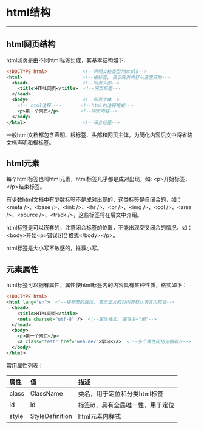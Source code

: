 # html结构
---

## html网页结构

html网页是由不同html标签组成，其基本结构如下:

```xml
<!DOCTYPE html>             <!--声明文档类型为html5-->
<html>                      <!--根标签, 表示网页内容从这里开始-->
  <head>                    <!--网页头部-->
    <title>HTML网页</title>  <!--网页标题-->
  </head>
  <body>                    <!--网页主体-->
    <!-- html注释 -->       <!--html的注释格式-->
    <p>第一个网页</p>        <!--网页内容-->
  </body>
</html>                     <!--闭合标签-->
```

一般html文档都包含声明、根标签、头部和网页主体。为简化内容后文中将省略文档声明和根标签。

## html元素

每个html标签也叫html元素，html标签几乎都是成对出现，如: &lt;p&gt;开始标签，&lt;/p&gt;结束标签。

有少数html文档中有少数标签不是成对出现的，这类标签是自闭合的，如：&lt;meta /&gt;、&lt;base /&gt;、&lt;link /&gt;、&lt;hr /&gt;、&lt;br /&gt;、&lt;img /&gt;、&lt;col /&gt;、&lt;area /&gt;、&lt;source /&gt;、&lt;track /&gt;，这些标签将在后文中介绍。

html标签是可以嵌套的，注意闭合标签的位置，不能出现交叉闭合的情况，如：&lt;body&gt;开始&lt;p&gt;错误闭合格式&lt;/body&gt;&lt;/p&gt;。

html标签是大小写不敏感的，推荐小写。

## 元素属性

html标签可以拥有属性，属性使html标签内的内容具有某种性质，格式如下：

```xml
<!DOCTYPE html>
<html lang="en">  <!--根标签的属性, 表示定义网页内容默认语言为英语-->
  <head>
    <title>HTML网页</title>
    <meta charset="utf-8" />  <!--属性格式: 属性名="值"-->
  </head>
  <body>
    <p>第一个网页</p>
    <a class="test" href="web.dev">学习</a>  <!--多个属性间用空格隔开-->
  </body>
</html>    
```

常用属性列表：

| 属性 | 值 | 描述 |
| :--- | :--- | :--- |
| class | ClassName | 类名，用于定位和分类html标签 |
| id | id | 标签id，具有全局唯一性，用于定位 |
| style | StyleDefinition | html元素内样式 |

